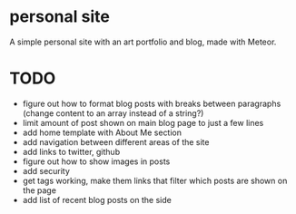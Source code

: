 # personal site

A simple personal site with an art portfolio and blog, made with Meteor.


# TODO

- figure out how to format blog posts with breaks between paragraphs (change content to an array instead of a string?)
- limit amount of post shown on main blog page to just a few lines
- add home template with About Me section 
- add navigation between different areas of the site
- add links to twitter, github
- figure out how to show images in posts
- add security
- get tags working, make them links that filter which posts are shown on the page
- add list of recent blog posts on the side
